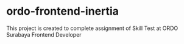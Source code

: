 # ordo-frontend-inertia
This project is created to complete assignment of Skill Test at ORDO Surabaya Frontend Developer
